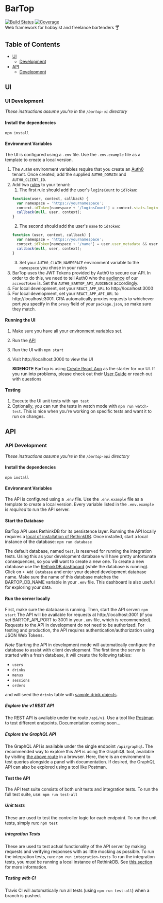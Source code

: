 # BarTop
[![Build Status](https://travis-ci.org/dpopp07/bartop.svg?branch=dev)](https://travis-ci.org/dpopp07/bartop) 
[![Coverage](https://codecov.io/gh/dpopp07/bartop/branch/dev/graph/badge.svg)](https://codecov.io/gh/dpopp07/bartop)  
Web framework for hobbyist and freelance bartenders 🍸

## Table of Contents
* [UI](#ui)
  * [Development](#ui-development)
* [API](#api)
  * [Development](#api-development)

## UI
### UI Development
*These instructions assume you're in the `/bartop-ui` directory*

#### Install the dependencies
`npm install`

#### Environment Variables
The UI is configured using a `.env` file. Use the `.env.example` file as a template to create a local version.

1. The `Auth0` environment variables require that you create an [Auth0](https://auth0.com/) tenant. Once created, add the supplied `AUTH0_DOMAIN` and `AUTH0_CLIENT_ID`.
2. Add two [rules](https://auth0.com/docs/rules/current) to your tenant:
    1. The first rule should add the user's `loginsCount` to `idToken`:
    ```javascript
    function(user, context, callback) {
      var namespace = 'https://yournamespace';
      context.idToken[namespace + '/loginsCount'] = context.stats.loginsCount;
      callback(null, user, context);
    }
    ```
    2. The second should add the user's `name` to `idToken`:
    ```javascript
    function (user, context, callback) {
      var namespace = 'https://yournamespace';
      context.idToken[namespace + '/name'] = user.user_metadata && user.user_metadata.name || undefined;
      callback(null, user, context);
    }
    ```
    3. Set your `AUTH0_CLAIM_NAMESPACE` environment variable to the `namespace` you chose in your rules
3. BarTop uses the JWT Tokens provided by Auth0 to secure our API. In order to do this, we need to tell Auth0 who the [audience](https://auth0.com/docs/tokens/access-token#access-token-format) of our `accessToken` is. Set the `AUTH0_BARTOP_API_AUDIENCE` accordingly.
4. For local development, set your `REACT_APP_URL` to http://localhost:3000
5. For local development, set your `REACT_APP_API_URL` to http://localhost:3001. CRA automatically proxies requests to whichever port you specify in the `proxy` field of your `package.json`, so make sure they match.

#### Running the UI
1. Make sure you have all your [environment variables](#environment-variables) set.
2. Run the [API](#api-development)
3. Run the UI with `npm start`
4. Visit http://localhost:3000 to view the UI

    **SIDENOTE** BarTop is using [Create React App](https://github.com/facebook/create-react-app) as the starter for our UI. If you run into problems, please check out their [User Guide](https://github.com/facebook/create-react-app/blob/master/packages/react-scripts/template/README.md) or reach out with questions

#### Testing
1. Execute the UI unit tests with `npm test`
2. Optionally, you can run the tests in watch mode with `npm run watch-test`. This is nice when you're working on specific tests and want it to run on changes. 

## API
### API Development
*These instructions assume you're in the `/bartop-api` directory*
#### Install the dependencies
`npm install`

#### Environment Variables

The API is configured using a `.env` file. Use the `.env.example` file as a template to create a local version. Every variable listed in the `.env.example` is _required_ to run the API server.

#### Start the Database
BarTop API uses RethinkDB for its persistence layer. Running the API locally requires a [local of installation of RethinkDB](https://www.rethinkdb.com/docs/install/).
Once installed, start a local instance of the database:
`npm run database`

The default database, named `test`, is reserved for running the integration tests. Using this as your development database will have pretty unfortunate consequences, so you will want to create a new one.
To create a new database use the [RethinkDB dashboard](http://localhost:8080/#tables) (while the database is running). Click on `+ Add Database` and enter your desired development database name. Make sure the name of this database matches the BARTOP_DB_NAME variable in your `.env` file. This dashboard is also useful for exploring your data.

#### Run the server locally
First, make sure the database is running. Then, start the API server:
`npm start`
The API will be available for requests at http://localhost:3001 (if you set BARTOP_API_PORT to 3001 in your `.env` file, which is recommended). Requests to the API in development do not need to be authorized. For testing and production, the API requires authentication/authorization using JSON Web Tokens.

_Note_ Starting the API in development mode will automatically configure the database to assist with client development. The first time the server is started with a fresh database, it will create the following tables:
- `users`
- `drinks`
- `menus`
- `sessions`
- `orders`

and will seed the `drinks` table with [sample drink objects](bartop-api/test/utils/testObjects/drink/index.js).

##### Explore the v1 REST API
The REST API is available under the route `/api/v1`. Use a tool like [Postman](https://www.getpostman.com/apps) to test different endpoints. Documentation coming soon...

##### Explore the GraphQL API
The GraphQL API is available under the single endpoint `/api/graphql`. The recommended way to explore this API is using the GraphIQL tool, available by visiting [the above route](http://localhost:3001/api/graphql) in a browser. Here, there is an environment to test queries alongside a panel with documentation. If desired, the GraphQL API can also be explored using a tool like Postman.

#### Test the API
The API test suite consists of both unit tests and integration tests.
To run the full test suite, use:
`npm run test-all`

##### Unit tests
These are used to test the controller logic for each endpoint. To run the unit tests, simply run:
`npm test`

##### Integration Tests
These are used to test actual functionality of the API server by making requests and verifying responses with as little mocking as possible. To run the integration tests, run:
`npm run integration-tests`
To run the integration tests, you _must_ be running a local instance of RethinkDB. See [this section](#starting-the-database) for more information.

##### Testing with CI
Travis CI will automatically run all tests (using `npm run test-all`) when a branch is pushed.

